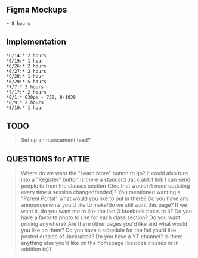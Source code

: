 ## Figma Mockups
    ~ 8 hours

## Implementation

    *6/14:* 2 hours
    *6/19:* 1 hour
    *6/26:* 2 hours
    *6/27:* 2 hours
    *6/28:* 1 hour
    *6/29:* 5 hours
    *7/7:* 3 hours
    *7/17:* 2 hours
    *8/1:* 630pm - 730, 8-1030
    *8/9:* 2 hours
    *8/10:* 1 hour

## TODO
> Set up announcement feed?


## QUESTIONS for ATTIE

> Where do we want the "Learn More" button to go? It could also turn into a "Register" button
> Is there a standard Jackrabbit link I can send people to from the classes section (One that wouldn't need updating every time a session changed/ended)?
> You mentioned wanting a "Parent Portal" what would you like to put in there?
> Do you have any announcements you'd like to make/do we still want this page? If we want it, do you want me to link the last 3 facebook posts to it?
> Do you have a favorite photo to use for each class section?
> Do you want pricing anywhere?
> Are there other pages you'd like and what would you like on them?
> Do you have a schedule for the fall you'd like posted outside of Jackrabbit?
> Do you have a YT channel? 
> Is there anything else you'd like on the homepage (besides classes or in addition to)?